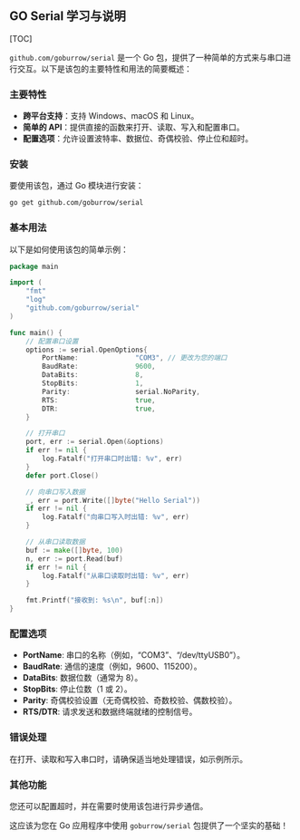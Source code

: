 ## GO Serial 学习与说明



[TOC]

`github.com/goburrow/serial` 是一个 Go 包，提供了一种简单的方式来与串口进行交互。以下是该包的主要特性和用法的简要概述：

### 主要特性
- **跨平台支持**：支持 Windows、macOS 和 Linux。
- **简单的 API**：提供直接的函数来打开、读取、写入和配置串口。
- **配置选项**：允许设置波特率、数据位、奇偶校验、停止位和超时。

### 安装
要使用该包，通过 Go 模块进行安装：

```bash
go get github.com/goburrow/serial
```

### 基本用法
以下是如何使用该包的简单示例：

```go
package main

import (
    "fmt"
    "log"
    "github.com/goburrow/serial"
)

func main() {
    // 配置串口设置
    options := serial.OpenOptions{
        PortName:              "COM3", // 更改为您的端口
        BaudRate:              9600,
        DataBits:              8,
        StopBits:              1,
        Parity:                serial.NoParity,
        RTS:                   true,
        DTR:                   true,
    }

    // 打开串口
    port, err := serial.Open(&options)
    if err != nil {
        log.Fatalf("打开串口时出错: %v", err)
    }
    defer port.Close()

    // 向串口写入数据
    _, err = port.Write([]byte("Hello Serial"))
    if err != nil {
        log.Fatalf("向串口写入时出错: %v", err)
    }

    // 从串口读取数据
    buf := make([]byte, 100)
    n, err := port.Read(buf)
    if err != nil {
        log.Fatalf("从串口读取时出错: %v", err)
    }

    fmt.Printf("接收到: %s\n", buf[:n])
}
```

### 配置选项
- **PortName**: 串口的名称（例如，“COM3”、“/dev/ttyUSB0”）。
- **BaudRate**: 通信的速度（例如，9600、115200）。
- **DataBits**: 数据位数（通常为 8）。
- **StopBits**: 停止位数（1 或 2）。
- **Parity**: 奇偶校验设置（无奇偶校验、奇数校验、偶数校验）。
- **RTS/DTR**: 请求发送和数据终端就绪的控制信号。

### 错误处理
在打开、读取和写入串口时，请确保适当地处理错误，如示例所示。

### 其他功能
您还可以配置超时，并在需要时使用该包进行异步通信。

这应该为您在 Go 应用程序中使用 `goburrow/serial` 包提供了一个坚实的基础！